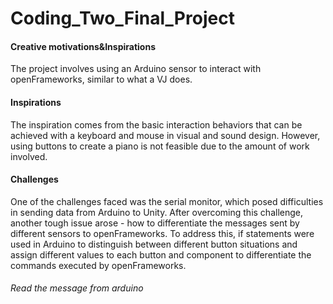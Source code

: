 # Coding_Two_Final_Project
#### Creative motivations&Inspirations 
The project involves using an Arduino sensor to interact with openFrameworks, similar to what a VJ does. 

#### Inspirations 
The inspiration comes from the basic interaction behaviors that can be achieved with a keyboard and mouse in visual and sound design. However, using buttons to create a piano is not feasible due to the amount of work involved. 

#### Challenges
One of the challenges faced was the serial monitor, which posed difficulties in sending data from Arduino to Unity. After overcoming this challenge, another tough issue arose - how to differentiate the messages sent by different sensors to openFrameworks. To address this, if statements were used in Arduino to distinguish between different button situations and assign different values to each button and component to differentiate the commands executed by openFrameworks.
###### Read the message from arduino
